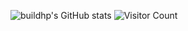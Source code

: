 ![buildhp's GitHub stats](https://github-readme-stats.vercel.app/api?username=buildhp&show_icons=true&theme=tokyonight)
![Visitor Count](https://gv.halberd.cn/buildhp_?theme=stroke-fill&active=3200ff&deactive=f1f1f1&len=8&speed=40&size=60&space=5&tail=1)
